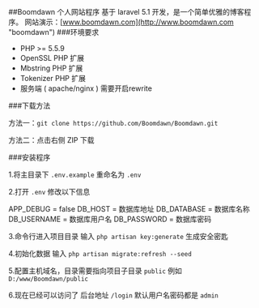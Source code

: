 ##Boomdawn 个人网站程序
基于 laravel 5.1 开发，是一个简单优雅的博客程序。
网站演示：[www.boomdawn.com](http://www.boomdawn.com "boomdawn")
###环境要求
- PHP >= 5.5.9
- OpenSSL PHP 扩展
- Mbstring PHP 扩展
- Tokenizer PHP 扩展
- 服务端 ( apache/nginx ) 需要开启rewrite

###下载方法

方法一：`git clone https://github.com/Boomdawn/Boomdawn.git`

方法二：点击右侧 ZIP 下载

###安装程序

1.将主目录下 `.env.example` 重命名为 `.env`

2.打开 `.env` 修改以下信息

APP_DEBUG = false
DB_HOST = 数据库地址
DB_DATABASE = 数据库名称
DB_USERNAME = 数据库用户名
DB_PASSWORD = 数据库密码

3.命令行进入项目目录 输入 `php artisan key:generate` 生成安全密匙

4.初始化数据 输入 `php artisan migrate:refresh --seed` 

5.配置主机域名，目录需要指向项目子目录 `public` 例如 `D:/www/Boomdawn/public`

6.现在已经可以访问了 后台地址 `/login` 默认用户名密码都是 `admin`

